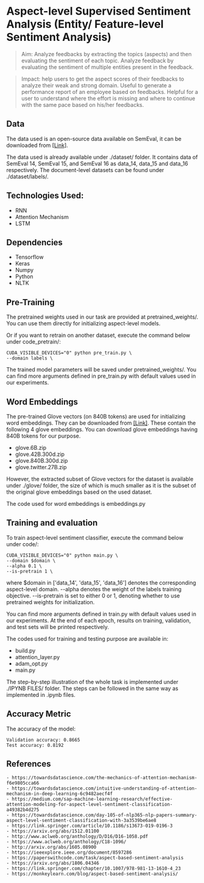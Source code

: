 # Aspect-level Supervised Sentiment Analysis (Entity/ Feature-level Sentiment Analysis)

> Aim: Analyze feedbacks by extracting the topics (aspects) and then evaluating the sentiment of each topic. Analyze feedback by evaluating the sentiment of multiple entities present in the feedback. 

> Impact: help users to get the aspect scores of their feedbacks to analyze their weak and strong domain. Useful to generate a performance report of an employee based on feedbacks. Helpful for a user to understand where the effort is missing and where to continue with the same pace based on his/her feedbacks.


## Data

The data used is an open-source data available on SemEval, it can be downloaded from [[Link]](http://alt.qcri.org/semeval2016/task5/index.php?id=data-and-tools). 

The data used is already available under ./dataset/ folder. It contains data of SemEval 14, SemEval 15, and SemEval 16 as data_14, data_15 and data_16 respectively. The document-level datasets can be found under ./dataset/labels/.


## Technologies Used:

* RNN
* Attention Mechanism
* LSTM


## Dependencies

* Tensorflow
* Keras
* Numpy
* Python
* NLTK



## Pre-Training

The pretrained weights used in our task are provided at pretrained_weights/. You can use them directly for initializing aspect-level models.

Or if you want to retrain on another dataset, execute the command below under code_pretrain/:

```
CUDA_VISIBLE_DEVICES="0" python pre_train.py \
--domain labels \
```

The trained model parameters will be saved under pretrained_weights/. You can find more arguments defined in pre_train.py with default values used in our experiments.




## Word Embeddings

The pre-trained Glove vectors (on 840B tokens) are used for initializing word embeddings. They can be downloaded from [[Link]](https://nlp.stanford.edu/projects/glove/). These contain the following 4 glove embeddings. You can download glove embeddings having 840B tokens for our purpose.

- glove.6B.zip
- glove.42B.300d.zip
- glove.840B.300d.zip
- glove.twitter.27B.zip


However, the extracted subset of Glove vectors for the dataset is available under ./glove/ folder, the size of which is much smaller as it is the subset of the original glove embeddings based on the used dataset. 

The code used for word embeddings is embeddings.py



## Training and evaluation

To train aspect-level sentiment classifier, execute the command below under code/:

```
CUDA_VISIBLE_DEVICES="0" python main.py \
--domain $domain \
--alpha 0.1 \
--is-pretrain 1 \
```

where 
$domain in ['data_14', 'data_15', 'data_16'] denotes the corresponding aspect-level domain. 
--alpha denotes the weight of the labels training objective. 
--is-pretrain is set to either 0 or 1, denoting whether to use pretrained weights for initialization. 

You can find more arguments defined in train.py with default values used in our experiments. At the end of each epoch, results on training, validation, and test sets will be printed respectively.

The codes used for training and testing purpose are available in:

- build.py
- attention_layer.py
- adam_opt.py
- main.py


The step-by-step illustration of the whole task is implemented under ./IPYNB FILES/ folder. The steps can be followed in the same way as implemented in .ipynb files. 




## Accuracy Metric

The accuracy of the model: 

```
Validation accuracy: 0.8665
Test accuracy: 0.8192
```


## References
```
- https://towardsdatascience.com/the-mechanics-of-attention-mechanism-f6e9805cca66
- https://towardsdatascience.com/intuitive-understanding-of-attention-mechanism-in-deep-learning-6c9482aecf4f
- https://medium.com/sap-machine-learning-research/effective-attention-modeling-for-aspect-level-sentiment-classification-a49382b4d275
- https://towardsdatascience.com/day-105-of-nlp365-nlp-papers-summary-aspect-level-sentiment-classification-with-3a3539be6ae8
- https://link.springer.com/article/10.1186/s13673-019-0196-3
- https://arxiv.org/abs/1512.01100
- http://www.aclweb.org/anthology/D/D16/D16-1058.pdf
- https://www.aclweb.org/anthology/C18-1096/
- http://arxiv.org/abs/1605.08900
- https://ieeexplore.ieee.org/document/8597286
- https://paperswithcode.com/task/aspect-based-sentiment-analysis
- https://arxiv.org/abs/1806.04346
- https://link.springer.com/chapter/10.1007/978-981-13-1610-4_23
- https://monkeylearn.com/blog/aspect-based-sentiment-analysis/
```